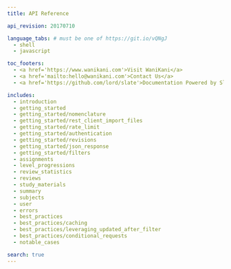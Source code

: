 ```yaml
---
title: API Reference

api_revision: 20170710

language_tabs: # must be one of https://git.io/vQNgJ
  - shell
  - javascript

toc_footers:
  - <a href='https://www.wanikani.com'>Visit WaniKani</a>
  - <a href='mailto:hello@wanikani.com'>Contact Us</a>
  - <a href='https://github.com/lord/slate'>Documentation Powered by Slate</a>

includes:
  - introduction
  - getting_started
  - getting_started/nomenclature
  - getting_started/rest_client_import_files
  - getting_started/rate_limit
  - getting_started/authentication
  - getting_started/revisions
  - getting_started/json_response
  - getting_started/filters
  - assignments
  - level_progressions
  - review_statistics
  - reviews
  - study_materials
  - summary
  - subjects
  - user
  - errors
  - best_practices
  - best_practices/caching
  - best_practices/leveraging_updated_after_filter
  - best_practices/conditional_requests
  - notable_cases

search: true
---
```

